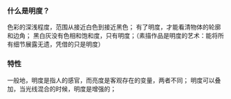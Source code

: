 ### 什么是明度？
色彩的深浅程度，范围从接近白色到接近黑色；
有了明度，才能看清物体的轮廓和边角；
黑白灰没有色相和饱和度，只有明度；（素描作品是明度的艺术：能将所有细节展露无遗，凭借的只是明度）
### 特性
一般地，明度是指人的感官，而亮度是客观存在的变量，两者不同；
明度可以叠加，当光线混合的时候，明度是增强的；